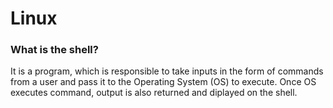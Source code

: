 # Linux

### What is the shell?
It is a program, which is responsible to take inputs in the form of commands from a user and pass it to the Operating System (OS) to execute. Once OS executes command, output is also returned and diplayed on the shell.



